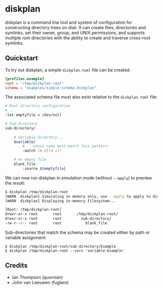diskplan
========

diskplan is a command line tool and system of configuration for constructing
directory trees on disk. It can create files, directories and symlinks,
set their owner, group, and UNIX permissions, and supports multiple root
directories with the ability to create and traverse cross-root symlinks. 

## Quickstart

To try out diskplan, a simple `diskplan.toml` file can be created:
```toml
[profiles.example]
root = "/tmp/diskplan-root"
schema = "examples/simple-schema.diskplan"
```
The associated schema file must also exist relative to the `diskplan.toml`
file:
```sh
# Root directory configuration
# ...
:let emptyfile = /dev/null

# Sub-directory
sub-directory/
    
    # Variable directory...
    $variable/
        # ...whose name must match this pattern:
        :match [A-Z][a-z]*

    # An empty file
    blank_file
        :source ${emptyfile}

```
We can now run diskplan in simulation mode (without `--apply`) to preview
the result:
```sh
$ diskplan /tmp/diskplan-root
[WARN  diskplan] Simulating in memory only, use --apply to apply to disk
[WARN  diskplan] Displaying in-memory filesystem...

[Root: /tmp/diskplan-root]
drwxr-xr-x root       root       /tmp/diskplan-root/
drwxr-xr-x root       root         sub-directory/
-rw-r--r-- root       root           blank_file
```

Sub-directories that match the schema may be created either by path or
variable assignment:
```
$ diskplan /tmp/diskplan-root/sub-directory/Example
$ diskplan /tmp/diskplan-root --vars 'variable:Example'
```

## Credits
- Ian Thompson (quornian)
- John van Leeuwen (fuglaro)
